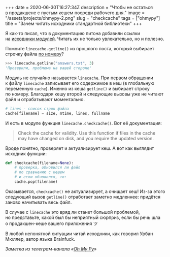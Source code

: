 +++
date = 2020-06-30T16:27:34Z
description = "Чтобы не остаться в продакшене с пустым кешем посреди рабочего дня."
image = "/assets/projects/ohmypy-2.png"
slug = "checkcache"
tags = ["ohmypy"]
title = "Зачем читать исходники стандартной библиотеки"
+++

Я как-то писал, что в документацию питона добавили ссылки на [исходники модулей](/python-sources/). Читать их не только увлекательно, но и полезно.

Помните `linecache.getline()` из прошлого поста, который выбирает строчку файла [по номеру](/linecache/)?

```python
>>> linecache.getline("answers.txt", 3)
'Проверили, проблема на вашей стороне'
```

Модуль не случайно называется `linecache`. При первом обращении к файлу `linecache` записывает его содержимое в кеш (в глобальную переменную `cache`). Именно из кеша `getline()` и выбирает строку по номеру. Благодаря кешу второй и следующие вызовы уже не читают файл и отрабатывают моментально.

```python
# lines - список строк файла
cache[filename] = size, mtime, lines, fullname
```

И есть в модуле функция `linecache.checkcache()`. Вот её документация:

> Check the cache for validity. Use this function if files in the cache may have changed on disk, and you require the updated version.

Вроде понятно, проверяет и актуализирует кеш. А вот как выглядит исходник функции:

```python
def checkcache(filename=None):
    # проверка, обновился ли файл
    # по сравнению с кешем
    # и если обновился, то:
    cache.pop(filename)
```

Оказывается, `checkcache()` не актуализирует, а очищает кеш! Из-за этого следующий вызов `getline()` отработает заметно медленнее: придётся заново начитывать весь файл.

В случае с `linecache` это вряд ли станет большой проблемой, но представьте, какой был бы неприятный сюрприз, если бы речь шла о продакшен-кеше вашего приложения ツ

В любой непонятной ситуации читай исходники, как говорил Урбан Мюллер, автор языка Brainfuck.

<div class="row">
<div class="col-xs-12 col-sm-10 col-md-8"><p><em>Заметка из телеграм-канала <span class="nowrap"><i class="fas fa-kiwi-bird"></i> «<a href="https://t.me/ohmypy">Oh My Py</a>»</span></em></p></div>
</div>
